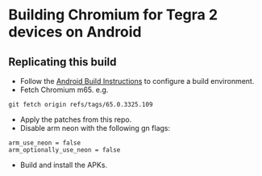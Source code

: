 # Building Chromium for Tegra 2 devices on Android

## Replicating this build

 * Follow the [Android Build Instructions](https://chromium.googlesource.com/chromium/src/+/65.0.3325.109/docs/android_build_instructions.md) to configure a build environment.
 * Fetch Chromium m65.
 e.g.
```
git fetch origin refs/tags/65.0.3325.109
```
 * Apply the patches from this repo.
 * Disable arm neon with the following gn flags:
```
arm_use_neon = false
arm_optionally_use_neon = false
```
 * Build and install the APKs.
